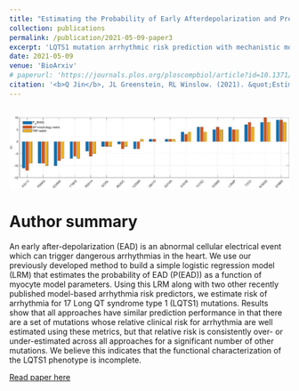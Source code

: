 ```yaml
---
title: "Estimating the Probability of Early Afterdepolarization and Predicting Arrhythmic Risk associated with Long QT Syndrome Type 1 Mutations"
collection: publications
permalink: /publication/2021-05-09-paper3
excerpt: 'LQTS1 mutation arrhythmic risk prediction with mechanistic model-based statistical learning method.'
date: 2021-05-09
venue: 'BioArxiv'
# paperurl: 'https://journals.plos.org/ploscompbiol/article?id=10.1371/journal.pcbi.1009536&utm_source=feedburner&utm_medium=feed&utm_campaign=Feed%3A+ploscompbiol%2FNewArticles+%28PLOS+Computational+Biology+-+New+Articles%29'
citation: '<b>Q Jin</b>, JL Greenstein, RL Winslow. (2021). &quot;Estimating the Probability of Early Afterdepolarization and Predicting Arrhythmic Risk associated with Long QT Syndrome Type 1 Mutations &quot; <i>BioRxiv</i>.'
---
```


<br/><img src='../images/paper3_fig.jpg'>

# Author summary

An early after-depolarization (EAD) is an abnormal cellular electrical event which can trigger dangerous arrhythmias in the heart. We use our previously developed method to build a simple logistic regression model (LRM) that estimates the probability of EAD (P(EAD)) as a function of myocyte model parameters. Using this LRM along with two other recently published model-based arrhythmia risk predictors, we estimate risk of arrhythmia for 17 Long QT syndrome type 1 (LQTS1) mutations. Results show that all approaches have similar prediction performance in that there are a set of mutations whose relative clinical risk for arrhythmia are well estimated using these metrics, but that relative risk is consistently over- or under-estimated across all approaches for a significant number of other mutations. We believe this indicates that the functional characterization of the LQTS1 phenotype is incomplete.

[Read paper here](https://www.biorxiv.org/content/10.1101/2020.04.09.034843v2)
